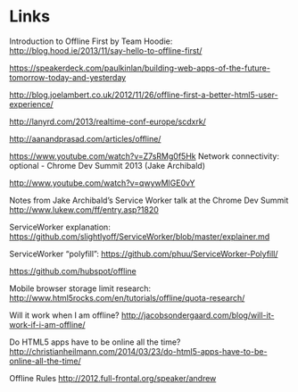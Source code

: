 # Links

Introduction to Offline First by Team Hoodie: http://blog.hood.ie/2013/11/say-hello-to-offline-first/

https://speakerdeck.com/paulkinlan/building-web-apps-of-the-future-tomorrow-today-and-yesterday

http://blog.joelambert.co.uk/2012/11/26/offline-first-a-better-html5-user-experience/

http://lanyrd.com/2013/realtime-conf-europe/scdxrk/

http://aanandprasad.com/articles/offline/

https://www.youtube.com/watch?v=Z7sRMg0f5Hk Network connectivity: optional - Chrome Dev Summit 2013 (Jake Archibald)

http://www.youtube.com/watch?v=qwywMlGE0vY

Notes from Jake Archibald’s Service Worker talk at the Chrome Dev Summit http://www.lukew.com/ff/entry.asp?1820

ServiceWorker explanation: https://github.com/slightlyoff/ServiceWorker/blob/master/explainer.md

ServiceWorker “polyfill”: https://github.com/phuu/ServiceWorker-Polyfill/

https://github.com/hubspot/offline

Mobile browser storage limit research: http://www.html5rocks.com/en/tutorials/offline/quota-research/

Will it work when I am offline? http://jacobsondergaard.com/blog/will-it-work-if-i-am-offline/

Do HTML5 apps have to be online all the time? http://christianheilmann.com/2014/03/23/do-html5-apps-have-to-be-online-all-the-time/

Offline Rules http://2012.full-frontal.org/speaker/andrew
